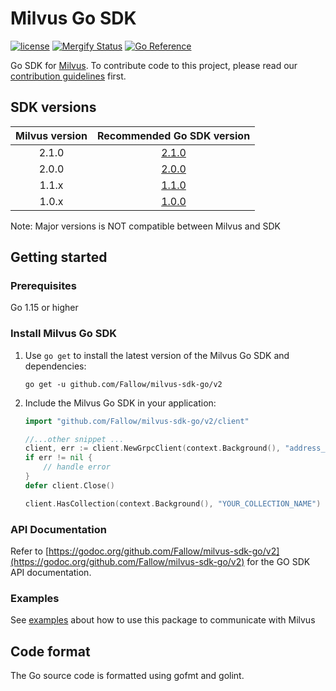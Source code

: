 # Milvus Go SDK

[![license](https://img.shields.io/hexpm/l/plug.svg?color=green)](https://github.com/Fallow/milvus-sdk-go/blob/master/LICENSE)
[![Mergify Status][mergify-status]][mergify]
[![Go Reference](https://pkg.go.dev/badge/github.com/Fallow/milvus-sdk-go/v2.svg)](https://pkg.go.dev/github.com/Fallow/milvus-sdk-go/v2)

[mergify]: https://mergify.io
[mergify-status]: https://img.shields.io/endpoint.svg?url=https://gh.mergify.io/badges/milvus-io/milvus-sdk-go&style=plastic


Go SDK for [Milvus](https://github.com/milvus-io/milvus). To contribute code to this project, please read our [contribution guidelines](https://github.com/milvus-io/milvus/blob/master/CONTRIBUTING.md) first.


## SDK versions

|Milvus version| Recommended Go SDK version |
|:-----:|:-----:|
| 2.1.0 | [2.1.0](https://github.com/Fallow/milvus-sdk-go/tree/v2.1.0) |
| 2.0.0 | [2.0.0](https://github.com/Fallow/milvus-sdk-go/tree/v2.0.0) |
| 1.1.x | [1.1.0](https://github.com/Fallow/milvus-sdk-go/tree/v1.1.0) |
| 1.0.x | [1.0.0](https://github.com/Fallow/milvus-sdk-go/tree/v1.0.0) |

Note: Major versions is NOT compatible between Milvus and SDK

## Getting started

### Prerequisites

Go 1.15 or higher

### Install Milvus Go SDK

1. Use `go get` to install the latest version of the Milvus Go SDK and dependencies:

   ```shell
   go get -u github.com/Fallow/milvus-sdk-go/v2
   ```

2. Include the Milvus Go SDK in your application:

   ```go
   import "github.com/Fallow/milvus-sdk-go/v2/client"

   //...other snippet ...
   client, err := client.NewGrpcClient(context.Background(), "address_of_milvus")
   if err != nil {
       // handle error
   }
   defer client.Close()

   client.HasCollection(context.Background(), "YOUR_COLLECTION_NAME")
   ```

### API Documentation

Refer to [https://godoc.org/github.com/Fallow/milvus-sdk-go/v2](https://godoc.org/github.com/Fallow/milvus-sdk-go/v2) for the GO SDK API documentation.

### Examples
   
See [examples](examples/README.md) about how to use this package to communicate with Milvus

## Code format

The Go source code is formatted using gofmt and golint.
